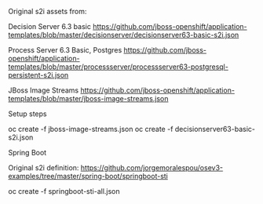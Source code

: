 Original s2i assets from:

Decision Server 6.3 basic
https://github.com/jboss-openshift/application-templates/blob/master/decisionserver/decisionserver63-basic-s2i.json

Process Server 6.3 Basic, Postgres
https://github.com/jboss-openshift/application-templates/blob/master/processserver/processserver63-postgresql-persistent-s2i.json

JBoss Image Streams
https://github.com/jboss-openshift/application-templates/blob/master/jboss-image-streams.json


Setup steps

oc create -f jboss-image-streams.json
oc create -f decisionserver63-basic-s2i.json


Spring Boot

Original s2i definition:
  https://github.com/jorgemoralespou/osev3-examples/tree/master/spring-boot/springboot-sti

oc create -f springboot-sti-all.json
